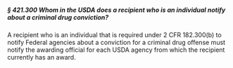 ##### § 421.300 Whom in the USDA does a recipient who is an individual notify about a criminal drug conviction? #####

A recipient who is an individual that is required under 2 CFR 182.300(b) to notify Federal agencies about a conviction for a criminal drug offense must notify the awarding official for each USDA agency from which the recipient currently has an award.